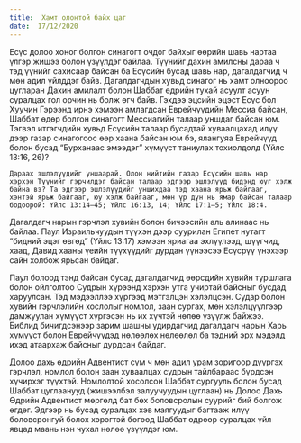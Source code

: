 ```yaml
---
title:  Хамт олонтой байх цаг
date:  17/12/2020
---
```


Есүс долоо хоног болгон синагогт очдог байхыг өөрийн шавь нартаа үлгэр жишээ болон үзүүлдэг байлаа. Түүнийг дахин амилсны дараа ч тэд үүнийг сахисаар байсан ба Есүсийн бусад шавь нар, дагалдагчид ч мөн адил үйлддэг байв. Дагалдагчдын хувьд синагог нь хамт олноороо цугларан Дахин амилалт болон Шаббат өдрийн тухай асуулт асуун суралцах гол орчин нь болж өгч байв. Гэхдээ эцсийн эцэст Есүс бол Хуучин Гэрээнд ирнэ хэмээн амлагдсан Еврейчүүдийн Мессиа байсан, Шаббат өдөр болгон синагогт Мессиагийн талаар уншдаг байсан юм. Тэгвэл итгэгчдийн хувьд Есүсийн талаар бусадтай хуваалцахад илүү дээр газар синагогоос өөр хаана байсан юм бэ, ялангуяа Еврейчүүд болон бусад “Бурханаас эмээдэг” хүмүүст таниулах тохиолдолд (Үйлс 13:16, 26)?

`Дараах эшлэлүүдийг уншаарай. Олон нийтийн газар Есүсийн шавь нар хэрхэн Түүнийг гэрчилдэг байсан талаар эдгээр эшлэлүүд бидэнд юуг хэлж байна вэ? Та эдгээр эшлэлүүдийг уншихдаа тэд хаана ярьж байгааг, хэнтэй ярьж байгааг, юу хэлж байгааг, мөн үр дүн нь ямар байсан талаар бодоорой: Үйлс 13:14–45; Үйлс 16:13, 14; Үйлс 17:1–5; Үйлс 18:4.`

Дагалдагч нарын гэрчлэл хувийн болон бичээсийн аль алинаас нь байлаа. Паул Израильчуудын түүхэн дээр суурилан Египет нутагт “бидний эцэг өвгөд” (Үйлс 13:17) хэмээн яриагаа эхлүүлээд, шүүгчид, хаад, Давид хааны үеийн түүхүүдийг дурдан үүнээсээ Есүсрүү үнэхээр сайн холбож ярьсан байдаг.

Паул болоод тэнд байсан бусад дагалдагчид өөрсдийн хувийн туршлага болон ойлголтоо Судрын хүрээнд хэрхэн утга учиртай байсныг бусдад харуулсан. Тэд мэдээллээ хүргээд мэтгэлцэн хэлэлцсэн. Судар болон хувийн гэрчлэлийн хослолыг номлол, заан сургах, мөн хэлэлцүүлгээр дамжуулан хүмүүст хүргэсэн нь их хүчтэй нөлөө үзүүлж байжээ. Библид бичигдсэнээр зарим шашны удирдагчид дагалдагч нарын Харь хүмүүст болон Еврейчүүдэд нөлөөлөх нөлөөлөл ба тэдний эрх мэдэлд ихэд атаархаж байсныг дурдсан байдаг.

Долоо дахь өдрийн Адвентист сүм ч мөн адил урам зоригоор дүүргэх гэрчлэл, номлол болон заан хуваалцах судрын тайлбараас бүрдсэн хүчирхэг түүхтэй. Номлолтой хосолсон Шаббат сургууль болон бусад Шаббат цуглаанууд (жишээлбэл залуучуудын цуглаан) нь Долоо Дахь Өдрийн Адвентист мөргөлд бат бөх боловсролын суурийг бий болгож өгдөг. Эдгээр нь бусад суралцах хэв маягуудыг багтааж илүү боловсронгуй болох хэрэгтэй бөгөөд Шаббат өдрөөр суралцах үйл явцад маань нэн чухал нөлөө үзүүлдэг юм.